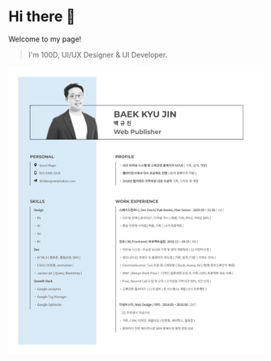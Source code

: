 # Hi there 👋
Welcome to my page!
> I'm 100D, UI/UX Designer & UI Developer.


![This is an image](https://github.com/KoolB-100D/KoolB-100D/blob/205fa828aed4e70c340849e02fa0e0f2fa3089a7/image/resume.png)


<!--
**KoolB-100D/KoolB-100D** is a ✨ _special_ ✨ repository because its `README.md` (this file) appears on your GitHub profile.

Here are some ideas to get you started:

- 🔭 I’m currently working on ...
- 🌱 I’m currently learning ...
- 👯 I’m looking to collaborate on ...
- 🤔 I’m looking for help with ...
- 💬 Ask me about ...
- 📫 How to reach me: ...
- 😄 Pronouns: ...
- ⚡ Fun fact: ...
-->
